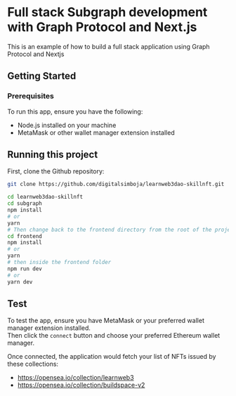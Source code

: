 # Full stack Subgraph development with Graph Protocol and Next.js

This is an example of how to build a full stack application using Graph Protocol and Nextjs

## Getting Started

### Prerequisites

To run this app, ensure you have the following:

- Node.js installed on your machine
- MetaMask or other wallet manager extension installed

## Running this project

First, clone the Github repository:

```bash
git clone https://github.com/digitalsimboja/learnweb3dao-skillnft.git

cd learnweb3dao-skillnft
cd subgraph
npm install
# or
yarn
# Then change back to the frontend directory from the root of the project
cd frontend
npm install
# or
yarn
# then inside the frontend folder
npm run dev
# or
yarn dev
```

## Test

To test the app, ensure you have MetaMask or your preferred wallet manager extension installed.  
Then click the `connect` button and choose your preferred Ethereum wallet manager.

Once connected, the application would fetch your list of NFTs issued by these collections:

- https://opensea.io/collection/learnweb3
- https://opensea.io/collection/buildspace-v2
